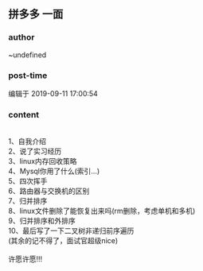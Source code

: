 ## 拼多多 一面
### author 
~undefined
### post-time 

编辑于  2019-09-11 17:00:54
### content 
<div class="post-topic-des nc-post-content">
 <br/>
 1、自我介绍
 <br/>
 2、说了实习经历
 <br/>
 3、linux内存回收策略
 <br/>
 4、Mysql你用了什么(索引...)
 <br/>
 5、四次挥手
 <br/>
 6、路由器与交换机的区别
 <br/>
 7、归并排序
 <br/>
 8、linux文件删除了能恢复出来吗(rm删除，考虑单机和多机)
 <br/>
 9、归并排序和外排序
 <br/>
 10、最后写了一下二叉树非递归前序遍历
 <br/>
 (其余的记不得了，面试官超级nice)
 <br/>
 <br/>
 许愿许愿!!!
 <br/>
</div>
